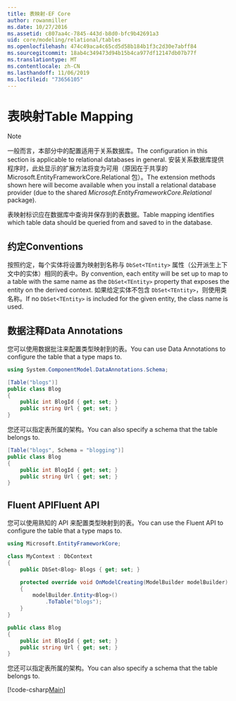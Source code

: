 ```yaml
---
title: 表映射-EF Core
author: rowanmiller
ms.date: 10/27/2016
ms.assetid: c807aa4c-7845-443d-b8d0-bfc9b42691a3
uid: core/modeling/relational/tables
ms.openlocfilehash: 474c49aca4c65cd5d58b184b1f3c2d30e7abff84
ms.sourcegitcommit: 18ab4c349473d94b15b4ca977df12147db07b77f
ms.translationtype: MT
ms.contentlocale: zh-CN
ms.lasthandoff: 11/06/2019
ms.locfileid: "73656105"
---
```

# <a name="table-mapping"></a><span data-ttu-id="5c29c-102">表映射</span><span class="sxs-lookup"><span data-stu-id="5c29c-102">Table Mapping</span></span>

> [!NOTE]  
> <span data-ttu-id="5c29c-103">一般而言，本部分中的配置适用于关系数据库。</span><span class="sxs-lookup"><span data-stu-id="5c29c-103">The configuration in this section is applicable to relational databases in general.</span></span> <span data-ttu-id="5c29c-104">安装关系数据库提供程序时，此处显示的扩展方法将变为可用（原因在于共享的 Microsoft.EntityFrameworkCore.Relational 包）。</span><span class="sxs-lookup"><span data-stu-id="5c29c-104">The extension methods shown here will become available when you install a relational database provider (due to the shared *Microsoft.EntityFrameworkCore.Relational* package).</span></span>

<span data-ttu-id="5c29c-105">表映射标识应在数据库中查询并保存到的表数据。</span><span class="sxs-lookup"><span data-stu-id="5c29c-105">Table mapping identifies which table data should be queried from and saved to in the database.</span></span>

## <a name="conventions"></a><span data-ttu-id="5c29c-106">约定</span><span class="sxs-lookup"><span data-stu-id="5c29c-106">Conventions</span></span>

<span data-ttu-id="5c29c-107">按照约定，每个实体将设置为映射到名称与 `DbSet<TEntity>` 属性（公开派生上下文中的实体）相同的表中。</span><span class="sxs-lookup"><span data-stu-id="5c29c-107">By convention, each entity will be set up to map to a table with the same name as the `DbSet<TEntity>` property that exposes the entity on the derived context.</span></span> <span data-ttu-id="5c29c-108">如果给定实体不包含 `DbSet<TEntity>`，则使用类名称。</span><span class="sxs-lookup"><span data-stu-id="5c29c-108">If no `DbSet<TEntity>` is included for the given entity, the class name is used.</span></span>

## <a name="data-annotations"></a><span data-ttu-id="5c29c-109">数据注释</span><span class="sxs-lookup"><span data-stu-id="5c29c-109">Data Annotations</span></span>

<span data-ttu-id="5c29c-110">您可以使用数据批注来配置类型映射到的表。</span><span class="sxs-lookup"><span data-stu-id="5c29c-110">You can use Data Annotations to configure the table that a type maps to.</span></span>

``` csharp
using System.ComponentModel.DataAnnotations.Schema;

[Table("blogs")]
public class Blog
{
    public int BlogId { get; set; }
    public string Url { get; set; }
}
```

<span data-ttu-id="5c29c-111">您还可以指定表所属的架构。</span><span class="sxs-lookup"><span data-stu-id="5c29c-111">You can also specify a schema that the table belongs to.</span></span>

``` csharp
[Table("blogs", Schema = "blogging")]
public class Blog
{
    public int BlogId { get; set; }
    public string Url { get; set; }
}
```

## <a name="fluent-api"></a><span data-ttu-id="5c29c-112">Fluent API</span><span class="sxs-lookup"><span data-stu-id="5c29c-112">Fluent API</span></span>

<span data-ttu-id="5c29c-113">您可以使用熟知的 API 来配置类型映射到的表。</span><span class="sxs-lookup"><span data-stu-id="5c29c-113">You can use the Fluent API to configure the table that a type maps to.</span></span>

``` csharp
using Microsoft.EntityFrameworkCore;

class MyContext : DbContext
{
    public DbSet<Blog> Blogs { get; set; }

    protected override void OnModelCreating(ModelBuilder modelBuilder)
    {
        modelBuilder.Entity<Blog>()
            .ToTable("blogs");
    }
}

public class Blog
{
    public int BlogId { get; set; }
    public string Url { get; set; }
}
```

<span data-ttu-id="5c29c-114">您还可以指定表所属的架构。</span><span class="sxs-lookup"><span data-stu-id="5c29c-114">You can also specify a schema that the table belongs to.</span></span>

[!code-csharp[Main](../../../../samples/core/Modeling/FluentAPI/Relational/TableAndSchema.cs?name=Table&highlight=2)]
